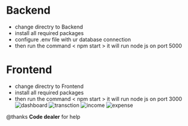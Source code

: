 # Backend  
  - change directry to Backend
  - install all required packages
  - configure .env file with ur database connection
  - then run the command < npm start > it will run node js on port 5000
# Frontend
  - change directry to Frontend 
  - install all required packages 
  - then run the command < npm start > it will run node js on port 3000
 ![dashboard](https://github.com/HANAMANTAPPA/My-money-tracker/assets/48180907/e7768765-e343-4700-93aa-e1122c039821)
![transction](https://github.com/HANAMANTAPPA/My-money-tracker/assets/48180907/60fddd46-3367-4b1b-af23-aadc000e353d)
![income](https://github.com/HANAMANTAPPA/My-money-tracker/assets/48180907/63e274b8-97b7-4575-8685-ad544afe3e6a)
![expense](https://github.com/HANAMANTAPPA/My-money-tracker/assets/48180907/259890f3-e6b3-412b-bf1d-11ce269820ac)


@thanks **Code dealer** for help
